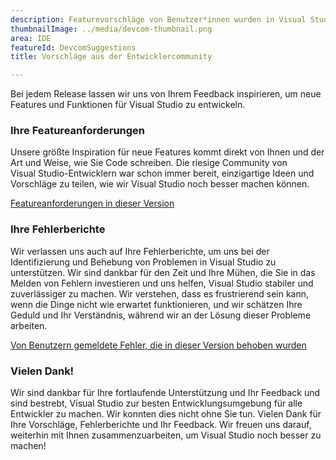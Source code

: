 ```yaml
---
description: Featurevorschläge von Benutzer*innen wurden in Visual Studio umgesetzt.
thumbnailImage: ../media/devcom-thumbnail.png
area: IDE
featureId: DevcomSuggestions
title: Vorschläge aus der Entwicklercommunity

---
```



Bei jedem Release lassen wir uns von Ihrem Feedback inspirieren, um neue Features und Funktionen für Visual Studio zu entwickeln.

### Ihre Featureanforderungen
Unsere größte Inspiration für neue Features kommt direkt von Ihnen und der Art und Weise, wie Sie Code schreiben. Die riesige Community von Visual Studio-Entwicklern war schon immer bereit, einzigartige Ideen und Vorschläge zu teilen, wie wir Visual Studio noch besser machen können.

[Featureanforderungen in dieser Version](https://developercommunity.visualstudio.com/VisualStudio?q=%5BFixed+in%3A+Visual+Studio+2022+version+17.14%5D&ftype=idea&fTime=allTime)

### Ihre Fehlerberichte
Wir verlassen uns auch auf Ihre Fehlerberichte, um uns bei der Identifizierung und Behebung von Problemen in Visual Studio zu unterstützen. Wir sind dankbar für den Zeit und Ihre Mühen, die Sie in das Melden von Fehlern investieren und uns helfen, Visual Studio stabiler und zuverlässiger zu machen. Wir verstehen, dass es frustrierend sein kann, wenn die Dinge nicht wie erwartet funktionieren, und wir schätzen Ihre Geduld und Ihr Verständnis, während wir an der Lösung dieser Probleme arbeiten.

[Von Benutzern gemeldete Fehler, die in dieser Version behoben wurden](https://developercommunity.visualstudio.com/VisualStudio?q=%5BFixed+in%3A+Visual+Studio+2022+version+17.14%5D&ftype=problem&fTime=allTime)

### Vielen Dank!
Wir sind dankbar für Ihre fortlaufende Unterstützung und Ihr Feedback und sind bestrebt, Visual Studio zur besten Entwicklungsumgebung für alle Entwickler zu machen. Wir konnten dies nicht ohne Sie tun. Vielen Dank für Ihre Vorschläge, Fehlerberichte und Ihr Feedback. Wir freuen uns darauf, weiterhin mit Ihnen zusammenzuarbeiten, um Visual Studio noch besser zu machen!
